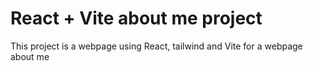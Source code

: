 # React + Vite about me project
This project is a webpage using React, tailwind and Vite for a webpage about me
